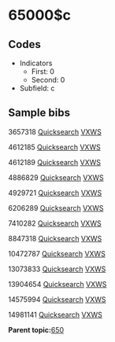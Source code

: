 # 65000$c

## Codes

-   Indicators
    -   First: 0
    -   Second: 0
-   Subfield: c

## Sample bibs

3657318 [Quicksearch](https://search.library.yale.edu/catalog/3657318) [VXWS](http://prodorbis.library.yale.edu:7014/vxws/GetHoldingsService?bibId=3657318)

4612185 [Quicksearch](https://search.library.yale.edu/catalog/4612185) [VXWS](http://prodorbis.library.yale.edu:7014/vxws/GetHoldingsService?bibId=4612185)

4612189 [Quicksearch](https://search.library.yale.edu/catalog/4612189) [VXWS](http://prodorbis.library.yale.edu:7014/vxws/GetHoldingsService?bibId=4612189)

4886829 [Quicksearch](https://search.library.yale.edu/catalog/4886829) [VXWS](http://prodorbis.library.yale.edu:7014/vxws/GetHoldingsService?bibId=4886829)

4929721 [Quicksearch](https://search.library.yale.edu/catalog/4929721) [VXWS](http://prodorbis.library.yale.edu:7014/vxws/GetHoldingsService?bibId=4929721)

6206289 [Quicksearch](https://search.library.yale.edu/catalog/6206289) [VXWS](http://prodorbis.library.yale.edu:7014/vxws/GetHoldingsService?bibId=6206289)

7410282 [Quicksearch](https://search.library.yale.edu/catalog/7410282) [VXWS](http://prodorbis.library.yale.edu:7014/vxws/GetHoldingsService?bibId=7410282)

8847318 [Quicksearch](https://search.library.yale.edu/catalog/8847318) [VXWS](http://prodorbis.library.yale.edu:7014/vxws/GetHoldingsService?bibId=8847318)

10472787 [Quicksearch](https://search.library.yale.edu/catalog/10472787) [VXWS](http://prodorbis.library.yale.edu:7014/vxws/GetHoldingsService?bibId=10472787)

13073833 [Quicksearch](https://search.library.yale.edu/catalog/13073833) [VXWS](http://prodorbis.library.yale.edu:7014/vxws/GetHoldingsService?bibId=13073833)

13904654 [Quicksearch](https://search.library.yale.edu/catalog/13904654) [VXWS](http://prodorbis.library.yale.edu:7014/vxws/GetHoldingsService?bibId=13904654)

14575994 [Quicksearch](https://search.library.yale.edu/catalog/14575994) [VXWS](http://prodorbis.library.yale.edu:7014/vxws/GetHoldingsService?bibId=14575994)

14981141 [Quicksearch](https://search.library.yale.edu/catalog/14981141) [VXWS](http://prodorbis.library.yale.edu:7014/vxws/GetHoldingsService?bibId=14981141)

**Parent topic:**[650](../../tags/650/650.md)

